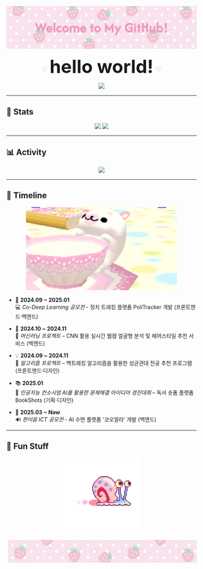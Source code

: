 <!-- 상단 배너 -->
<p align="center">
  <img src="./header.png"/>
</p>

<!-- 인사 -->
<p align="center">
    <img src="./heart.gif" width="20" height="20" />
    <b><font size="11">hello world!</font></b>
    <img src="./heart.gif" width="20" height="20" />
</p>
    
<p align="center">
  <img src="https://i.imgur.com/TvSSIVP.gif" width="200" />
</p>

---

## 🏅 Stats  

<p align="center">
  <img src="https://github-readme-stats.vercel.app/api?username=sodaaw&show_icons=true&bg_color=180,ffe0ed,ffffff&title_color=ff69b4&text_color=333333&icon_color=ff69b4&hide_border=true" height="165"/>
  <img src="https://github-readme-stats.vercel.app/api/top-langs/?username=sodaaw&layout=compact&bg_color=180,ffe0ed,ffffff&title_color=ff69b4&text_color=333333&hide_border=true" height="165"/>
</p>

---

## 📊 Activity  

<p align="center">
  <img src="https://github-readme-activity-graph.vercel.app/graph?username=sodaaw&theme=tokyo-night-pink&bg_color=ffffff&color=ff69b4&line=ff69b4&point=ff90bc&hide_border=true"/>
</p>

---

## 📌 Timeline  

<p align="center">
  <img src="./seal.gif" width="400"/>
</p>

- 🚀 **2024.09 ~ 2025.01**  
  💻 *Co-Deep Learning 공모전* - 정치 트래킹 플랫폼 PoliTracker 개발 (프론트엔드·백엔드)  

- 🤖 **2024.10 ~ 2024.11**  
  👤 *머신러닝 프로젝트* – CNN 활용 실시간 웹캠 얼굴형 분석 및 헤어스타일 추천 서비스 (백엔드)  

- 💡 **2024.09 ~ 2024.11**  
  🧩 *알고리즘 프로젝트* – 백트래킹 알고리즘을 활용한 성균관대 전공 추천 프로그램 (프론트엔드·디자인)  

- 📚 **2025.01**  
  📖 *인공지능 컨소시엄 AI를 활용한 문제해결 아이디어 경진대회* – 독서 숏폼 플랫폼 BookShots (기획·디자인)  

- 🌙 **2025.03 ~ Now**  
  🔊 *한이음 ICT 공모전* - AI 수면 플랫폼 '코오알라' 개발 (백엔드)  


---

## 🌸 Fun Stuff  

<p align="center">
  <img src="./ping.gif" width="200">
</p>

<!-- 하단 배너 -->
<p align="center">
  <img src="./footer.png"/>
</p>
